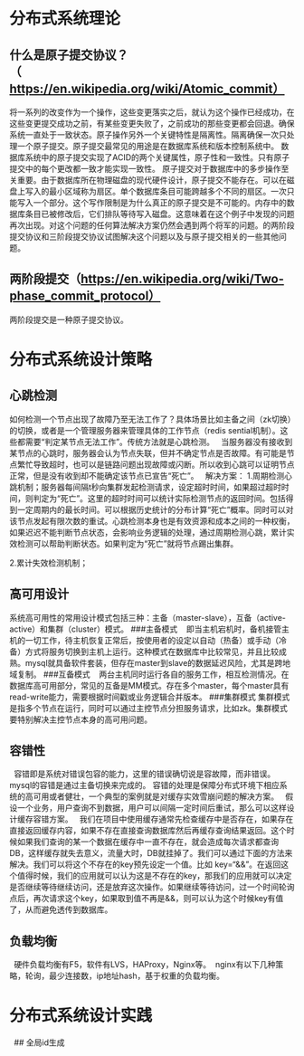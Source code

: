# 分布式系统理论

 ## 什么是原子提交协议？（https://en.wikipedia.org/wiki/Atomic_commit）
  
将一系列的改变作为一个操作，这些变更落实之后，就认为这个操作已经成功，在这些变更提交成功之前，有某些变更失败了，之前成功的那些变更都会回退。确保系统一直处于一致状态。原子操作另外一个关键特性是隔离性。隔离确保一次只处理一个原子提交。原子提交最常见的用途是在数据库系统和版本控制系统中。
数据库系统中的原子提交实现了ACID的两个关键属性，原子性和一致性。只有原子提交中的每个更改都一致才能实现一致性。
原子提交对于数据库中的多步操作至关重要。由于数据库所在物理磁盘的现代硬件设计，原子提交不能存在。可以在磁盘上写入的最小区域称为扇区。单个数据库条目可能跨越多个不同的扇区。一次只能写入一个部分。这个写作限制是为什么真正的原子提交是不可能的。内存中的数据库条目已被修改后，它们排队等待写入磁盘。这意味着在这个例子中发现的问题再次出现。对这个问题的任何算法解决方案仍然会遇到两个将军的问题。的两阶段提交协议和三阶段提交协议试图解决这个问题以及与原子提交相关的一些其他问题。


 ## 两阶段提交（https://en.wikipedia.org/wiki/Two-phase_commit_protocol）
 两阶段提交是一种原子提交协议。
 
  
# 分布式系统设计策略
## 心跳检测
如何检测一个节点出现了故障乃至无法工作了？具体场景比如主备之间（zk切换）的切换，或者是一个管理服务器来管理具体的工作节点（redis sential机制）。这些都需要“判定某节点无法工作”。传统方法就是心跳检测。
  当服务器没有接收到某节点的心跳时，服务器会认为节点失联，但并不确定节点是否故障。有可能是节点繁忙导致超时，也可以是链路问题出现故障或闪断。所以收到心跳可以证明节点正常，但是没有收到却不能确定该节点已宣告“死亡”。
    解决方案：
    1.周期检测心跳机制；服务器每间隔t秒向集群发起检测请求，设定超时时间，如果超过超时时间，则判定为“死亡”。这里的超时时间可以统计实际检测节点的返回时间。包括得到一定周期内的最长时间。可以根据历史统计的分布计算“死亡”概率。同时可以对该节点发起有限次数的重试。心跳检测本身也是有效资源和成本之间的一种权衡，如果迟迟不能判断节点状态，会影响业务逻辑的处理，通过周期检测心跳，累计实效检测可以帮助判断状态。如果判定为“死亡”就将节点踢出集群。
    
   2.累计失效检测机制；
   
   ## 高可用设计
   系统高可用性的常用设计模式包括三种：主备（master-slave），互备（active-active）和集群（cluster）模式。
    ###主备模式
       即当主机宕机时，备机接管主机的一切工作，待主机恢复正常后，按使用者的设定以自动（热备）或手动（冷备）方式将服务切换到主机上运行。这种模式在数据库中比较常见，并且比较成熟。mysql就具备软件套装，但存在master到slave的数据延迟风险，尤其是跨地域复制。
      ###互备模式
      两台主机同时运行各自的服务工作，相互检测情况。在数据库高可用部分，常见的互备是MM模式。存在多个master，每个master具有read-write能力，需要根据时间戳或业务逻辑合并版本。
     ###集群模式
     集群模式是指多个节点在运行，同时可以通过主控节点分担服务请求，比如zk。集群模式要特别解决主控节点本身的高可用问题。

 ## 容错性
   容错即是系统对错误包容的能力，这里的错误确切说是容故障，而非错误。mysql的容错是通过主备切换来完成的。
   容错的处理是保障分布式环境下相应系统的高可用或者健壮，一个典型的案例就是对缓存实效雪崩问题的解决方案。
     假设一个业务，用户查询不到数据，用户可以间隔一定时间后重试，那么可以这样设计缓存容错方案。
  我们在项目中使用缓存通常先检查缓存中是否存在，如果存在直接返回缓存内容，如果不存在直接查询数据库然后再缓存查询结果返回。这个时候如果我们查询的某一个数据在缓存中一直不存在，就会造成每次请求都查询DB，这样缓存就失去意义，流量大时，DB就挂掉了。我们可以通过下面的方法来解决。我们可以将这个不存在的key预先设定一个值。比如 key=“&&”。在返回这个值得时候，我们的应用就可以认为这是不存在的key，那我们的应用就可以决定是否继续等待继续访问，还是放弃这次操作。如果继续等待访问，过一个时间轮询点后，再次请求这个key，如果取到值不再是&&，则可以认为这个时候key有值了，从而避免透传到数据库。
   ## 负载均衡
  硬件负载均衡有F5，软件有LVS，HAProxy，Nginx等。
   nginx有以下几种策略，轮询，最少连接数，ip地址hash，基于权重的负载均衡。



# 分布式系统设计实践
  ## 全局id生成

 


